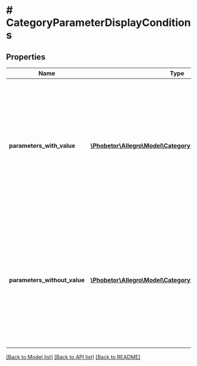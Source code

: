 # # CategoryParameterDisplayConditions

## Properties

Name | Type | Description | Notes
------------ | ------------- | ------------- | -------------
**parameters_with_value** | [**\Phobetor\Allegro\Model\CategoryParameterWithValue[]**](CategoryParameterWithValue.md) | Condition type which displays this parameter only if the given other parameter has filled in one of the given value ids in an offer or product. Empty if no condition of this type is present. |
**parameters_without_value** | [**\Phobetor\Allegro\Model\CategoryParameterWithoutValue[]**](CategoryParameterWithoutValue.md) | Condition type which displays this parameter only if the given other parameter has filled in neither a value nor a value id in an offer or product. Empty if no condition of this type is present. |

[[Back to Model list]](../../README.md#models) [[Back to API list]](../../README.md#endpoints) [[Back to README]](../../README.md)
